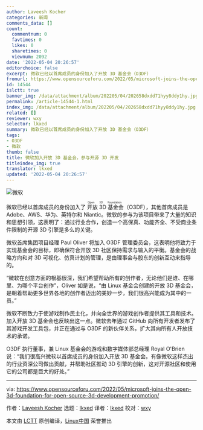 ```yaml
---
author: Laveesh Kocher
categories: 新闻
comments_data: []
count:
  commentnum: 0
  favtimes: 0
  likes: 0
  sharetimes: 0
  viewnum: 2092
date: '2022-05-04 20:26:57'
editorchoice: false
excerpt: 微软已经以首席成员的身份加入了开放 3D 基金会（O3DF）
fromurl: https://www.opensourceforu.com/2022/05/microsoft-joins-the-open-3d-foundation-for-open-source-3d-development-promotion/
id: 14544
islctt: true
banner_img: /data/attachment/album/202205/04/202658dxdd71hyy8ddy1hy.jpg
permalink: /article-14544-1.html
index_img: /data/attachment/album/202205/04/202658dxdd71hyy8ddy1hy.jpg.thumb.jpg
related: []
reviewer: wxy
selector: lkxed
summary: 微软已经以首席成员的身份加入了开放 3D 基金会（O3DF）
tags:
- O3DF
- 微软
thumb: false
title: 微软加入开放 3D 基金会，参与开源 3D 开发
titleindex_img: true
translator: lkxed
updated: '2022-05-04 20:26:57'
---
```


![微软](/data/attachment/album/202205/04/202658dxdd71hyy8ddy1hy.jpg)


微软已经以首席成员的身份加入了<ruby> 开放 3D 基金会 <rt>  Open 3D Foundation </rt></ruby>（O3DF），其他首席成员是 Adobe、AWS、华为、英特尔和 Niantic。微软的参与为该项目带来了大量的知识和思想引领，这表明了：通过行业合作，创造一个高保真、功能齐全、不受商业条件限制的开源 3D 引擎是多么的关键。


微软首席集团项目经理 Paul Oliver 将加入 O3DF 管理委员会，这表明他将致力于实现基金会的目标，即确保符合开放 3D 社区保持需求与输入的平衡。基金会的战略方向和对 3D 可视化、仿真计划的管理，是由理事会与股东的创新互动来指导的。


“微软在创意方面的根基很深，我们希望帮助所有的创作者，无论他们是谁、在哪里、为哪个平台创作”，Oliver 如是说，“由 Linux 基金会创建的开放 3D 基金会，是朝着帮助更多世界各地的创作者迈出的美妙一步，我们很高兴能成为其中的一员。”


微软不断致力于使游戏制作民主化，并向全世界的游戏创作者提供其工具和技术。加入开放 3D 基金会也反映出这一点。微软去年通过 GitHub 向所有开发者发布了其游戏开发工具包，并正在通过与 O3DF 的新伙伴关系，扩大其向所有人开放技术的承诺。


O3DF 执行董事，兼 Linux 基金会的游戏和数字媒体部总经理 Royal O'Brien 说：“我们很高兴微软以首席成员的身份加入开放 3D 基金会。有像微软这样杰出的行业资深公司做出贡献，并帮助社区推动 3D 引擎的创新，这对开源社区和使用它的公司都是巨大的好处。”




---


via: <https://www.opensourceforu.com/2022/05/microsoft-joins-the-open-3d-foundation-for-open-source-3d-development-promotion/>


作者：[Laveesh Kocher](https://www.opensourceforu.com/author/laveesh-kocher/) 选题：[lkxed](https://github.com/lkxed) 译者：[lkxed](https://github.com/lkxed) 校对：[wxy](https://github.com/wxy)


本文由 [LCTT](https://github.com/LCTT/TranslateProject) 原创编译，[Linux中国](https://linux.cn/) 荣誉推出